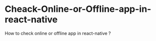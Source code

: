 # Cheack-Online-or-Offline-app-in-react-native
How to check online or offline app in react-native ?
